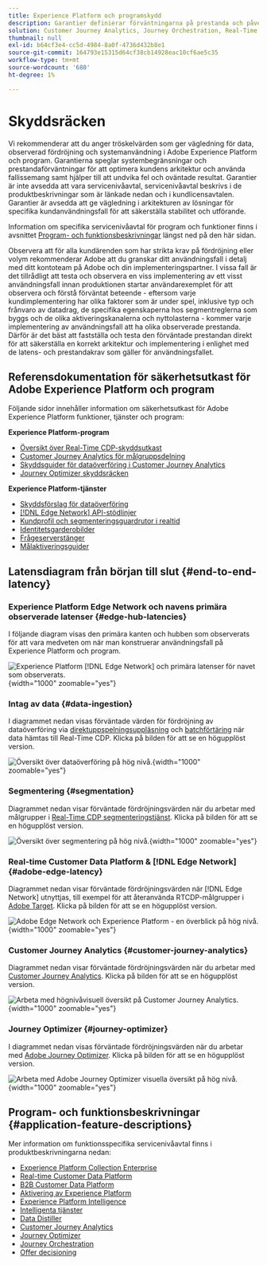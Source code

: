 ```yaml
---
title: Experience Platform och programskydd
description: Garantier definierar förväntningarna på prestanda och påverkan för komponenter och tjänster i Adobe Experience Platform och program
solution: Customer Journey Analytics, Journey Orchestration, Real-Time Customer Data Platform
thumbnail: null
exl-id: b64cf3e4-cc5d-4984-8a0f-4736d432b8e1
source-git-commit: 164793e15315d64cf38cb14928eac10cf6ae5c35
workflow-type: tm+mt
source-wordcount: '680'
ht-degree: 1%

---
```


# Skyddsräcken

Vi rekommenderar att du anger tröskelvärden som ger vägledning för data, observerad fördröjning och systemanvändning i Adobe Experience Platform och program. Garantierna speglar systembegränsningar och prestandaförväntningar för att optimera kundens arkitektur och använda fallissemang samt hjälper till att undvika fel och oväntade resultat. Garantier är inte avsedda att vara servicenivåavtal, servicenivåavtal beskrivs i de produktbeskrivningar som är länkade nedan och i kundlicensavtalen. Garantier är avsedda att ge vägledning i arkitekturen av lösningar för specifika kundanvändningsfall för att säkerställa stabilitet och utförande.

Information om specifika servicenivåavtal för program och funktioner finns i avsnittet [Program- och funktionsbeskrivningar](#application-feature-descriptions) längst ned på den här sidan.

Observera att för alla kundärenden som har strikta krav på fördröjning eller volym rekommenderar Adobe att du granskar ditt användningsfall i detalj med ditt kontoteam på Adobe och din implementeringspartner. I vissa fall är det tillrådligt att testa och observera en viss implementering av ett visst användningsfall innan produktionen startar användarexemplet för att observera och förstå förväntat beteende - eftersom varje kundimplementering har olika faktorer som är under spel, inklusive typ och frånvaro av datadrag, de specifika egenskaperna hos segmentreglerna som byggs och de olika aktiveringskanalerna och nyttolasterna - kommer varje implementering av användningsfall att ha olika observerade prestanda. Därför är det bäst att fastställa och testa den förväntade prestandan direkt för att säkerställa en korrekt arkitektur och implementering i enlighet med de latens- och prestandakrav som gäller för användningsfallet.


## Referensdokumentation för säkerhetsutkast för Adobe Experience Platform och program

Följande sidor innehåller information om säkerhetsutkast för Adobe Experience Platform funktioner, tjänster och program:

**Experience Platform-program**

* [Översikt över Real-Time CDP-skyddsutkast](https://experienceleague.adobe.com/docs/experience-platform/rtcdp/guardrails/overview.html)
* [Customer Journey Analytics för målgruppsdelning](https://experienceleague.adobe.com/docs/analytics-platform/using/cja-components/audiences/publish.html#latency)
* [Skyddsguider för dataöverföring i Customer Journey Analytics](https://experienceleague.adobe.com/docs/experience-platform/sources/connectors/adobe-applications/analytics.html#what-is-the-expected-latency-for-analytics-data-on-platform%3F)
* [Journey Optimizer skyddsräcken](https://experienceleague.adobe.com/docs/journey-optimizer/using/get-started/guardrails.html)

**Experience Platform-tjänster**

* [Skyddsförslag för dataöverföring](https://experienceleague.adobe.com/docs/experience-platform/ingestion/guardrails.html)
* [[!DNL Edge Network] API-stödlinjer](https://experienceleague.adobe.com/docs/experience-platform/edge-network-server-api/guardrails.html)
* [Kundprofil och segmenteringsguardrutor i realtid](https://experienceleague.adobe.com/docs/experience-platform/profile/guardrails.html)
* [Identitetsgarderobilder](https://experienceleague.adobe.com/docs/experience-platform/identity/guardrails.html?lang=en)
* [Frågeserverstänger](https://experienceleague.adobe.com/docs/experience-platform/query/guardrails.html?lang=en)
* [Målaktiveringsguider](https://experienceleague.adobe.com/docs/experience-platform/destinations/guardrails.html)

## Latensdiagram från början till slut {#end-to-end-latency}

### Experience Platform Edge Network och navens primära observerade latenser {#edge-hub-latencies}

I följande diagram visas den primära kanten och hubben som observerats för att vara medveten om när man konstruerar användningsfall på Experience Platform och program.

![Experience Platform [!DNL Edge Network] och primära latenser för navet som observerats.](/help/blueprints/experience-platform/deployment/assets/aep_edge_hub_latency_v1.svg "Experience Platform Edge Network och primära latenser som observerats via hubb"){width="1000" zoomable="yes"}

### Intag av data {#data-ingestion}

I diagrammet nedan visas förväntade värden för fördröjning av dataöverföring via [direktuppspelningsuppläsning](https://experienceleague.adobe.com/docs/experience-platform/ingestion/streaming/overview.html) och [batchförtäring](https://experienceleague.adobe.com/docs/experience-platform/ingestion/batch/getting-started.html?lang=en) när data hämtas till Real-Time CDP. Klicka på bilden för att se en högupplöst version.

![Översikt över dataöverföring på hög nivå.](/help/blueprints/experience-platform/deployment/assets/aep_data_flow_guardrails.svg "Värden för visuell överblick och fördröjning på hög nivå för dataöverföring"){width="1000" zoomable="yes"}

### Segmentering {#segmentation}

Diagrammet nedan visar förväntade fördröjningsvärden när du arbetar med målgrupper i [Real-Time CDP segmenteringstjänst](https://experienceleague.adobe.com/docs/experience-platform/segmentation/home.html). Klicka på bilden för att se en högupplöst version.

![Översikt över segmentering på hög nivå.](/help/blueprints/experience-platform/deployment/assets/segmentation_guardrails.svg "Segmentering av visuella översikter och latensvärden på hög nivå"){width="1000" zoomable="yes"}

### Real-time Customer Data Platform &amp; [!DNL Edge Network] {#adobe-edge-latency}

Diagrammet nedan visar förväntade fördröjningsvärden när [!DNL Edge Network] utnyttjas, till exempel för att återanvända RTCDP-målgrupper i [Adobe Target](https://experienceleague.adobe.com/docs/experience-platform/destinations/catalog/personalization/adobe-target-connection.html?lang=en). Klicka på bilden för att se en högupplöst version.

![Adobe Edge Network och Experience Platform - en överblick på hög nivå.](/help/blueprints/experience-platform/deployment/assets/RTCDP_Edge_guardrails.svg "Exporterar målgrupper till Adobe Target visuella översikt och fördröjning på hög nivå"){width="1000" zoomable="yes"}

### Customer Journey Analytics {#customer-journey-analytics}

Diagrammet nedan visar förväntade fördröjningsvärden när du arbetar med [Customer Journey Analytics](https://experienceleague.adobe.com/docs/analytics-platform/using/cja-overview/cja-overview.html?lang=en). Klicka på bilden för att se en högupplöst version.

![Arbeta med högnivåvisuell översikt på Customer Journey Analytics.](/help/blueprints/experience-platform/deployment/assets/CJA_guardrails.svg "Arbeta med högnivåvisuella översikter och latensvärden för Customer Journey Analytics"){width="1000" zoomable="yes"}

### Journey Optimizer {#journey-optimizer}

I diagrammet nedan visas förväntade fördröjningsvärden när du arbetar med [Adobe Journey Optimizer](https://experienceleague.adobe.com/docs/journey-optimizer/using/get-started/get-started.html?lang=en). Klicka på bilden för att se en högupplöst version.

![Arbeta med Adobe Journey Optimizer visuella översikt på hög nivå.](/help/blueprints/experience-platform/deployment/assets/AJO_guardrails.svg "Arbeta med Adobe Journey Optimizer högnivåvisuella översikter och latensvärden"){width="1000" zoomable="yes"}

## Program- och funktionsbeskrivningar {#application-feature-descriptions}

Mer information om funktionsspecifika servicenivåavtal finns i produktbeskrivningarna nedan:

* [Experience Platform Collection Enterprise](https://helpx.adobe.com/legal/product-descriptions/adobe-experience-platform-collection-enterprise.html)
* [Real-time Customer Data Platform](https://helpx.adobe.com/legal/product-descriptions/real-time-customer-data-platform.html)
* [B2B Customer Data Platform](https://helpx.adobe.com/legal/product-descriptions/adobe-experience-platform-b2b.html)
* [Aktivering av Experience Platform](https://helpx.adobe.com/legal/product-descriptions/adobe-experience-platform0.html)
* [Experience Platform Intelligence](https://helpx.adobe.com/legal/product-descriptions/adobe-experience-platform-intelligence---product-description.html)
* [Intelligenta tjänster](https://helpx.adobe.com/legal/product-descriptions/intelligent-services.html)
* [Data Distiller](https://helpx.adobe.com/legal/product-descriptions/data-distiller.html)
* [Customer Journey Analytics](https://helpx.adobe.com/legal/product-descriptions/customer-journey-analytics.html)
* [Journey Optimizer](https://helpx.adobe.com/legal/product-descriptions/adobe-journey-optimizer.html)
* [Journey Orchestration](https://helpx.adobe.com/legal/product-descriptions/journey-orchestration.html)
* [Offer decisioning](https://helpx.adobe.com/legal/product-descriptions/offer-decisioning-app-service.html)
